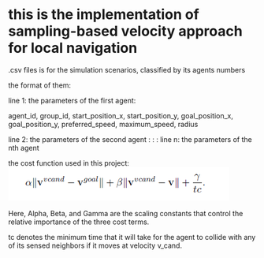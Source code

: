 # this is the implementation of sampling-based velocity approach for local navigation

.csv files is for the simulation scenarios, classified by its agents numbers

the format of them:

line 1: the parameters of the first agent:

agent_id, group_id, start_position_x, start_position_y, goal_position_x, goal_position_y, preferred_speed, maximum_speed, radius

line 2: the parameters of the second agent
: : :
line n: the parameters of the nth agent

the cost function used in this project:
![image](https://github.com/SidSong01/Motion-Planning/blob/master/Sampling-Based%20Local%20Navigation/cost_function.png)

Here, Alpha, Beta, and Gamma are the scaling constants that control the relative importance of the three cost terms.

tc denotes the minimum time that it will take for the agent to collide with any of its sensed neighbors if it moves at velocity v_cand.
